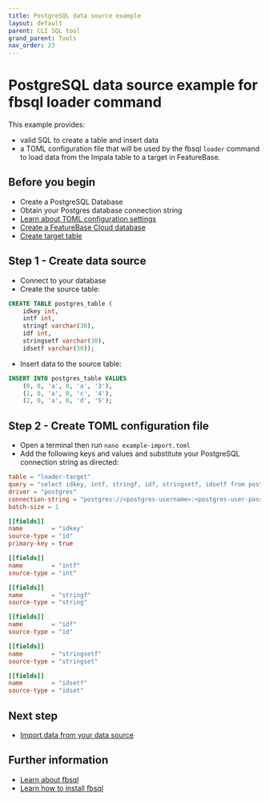 ```yaml
---
title: PostgreSQL data source example
layout: default
parent: CLI SQL tool
grand_parent: Tools
nav_order: 23
---
```


# PostgreSQL data source example for fbsql loader command

This example provides:
* valid SQL to create a table and insert data
* a TOML configuration file that will be used by the fbsql `loader` command to load data from the Impala table to a target in FeatureBase.

## Before you begin

* Create a PostgreSQL Database
* Obtain your Postgres database connection string
* [Learn about TOML configuration settings](/docs/tools/fbsql/fbsql-loader-command)
* [Create a FeatureBase Cloud database](/docs/cloud/cloud-databases/cloud-db-manage)
* [Create target table](/docs/sql-guide/examples/sql-eg-table/sql-eg-table-create-impala-postgres)

## Step 1 - Create data source

* Connect to your database
* Create the source table:

```sql
CREATE TABLE postgres_table (
    idkey int,
    intf int,
    stringf varchar(30),
    idf int,
    stringsetf varchar(30),
    idsetf varchar(30));
```

* Insert data to the source table:

```sql
INSERT INTO postgres_table VALUES
	(0, 0, 'a', 0, 'a', '3'),
	(1, 0, 'a', 0, 'c', '4'),
	(2, 0, 'a', 0, 'd', '5');
```

## Step 2 - Create TOML configuration file

* Open a terminal then run `nano example-import.toml`
* Add the following keys and values and substitute your PostgreSQL connection string as directed:

```toml
table = "loader-target"
query = "select idkey, intf, stringf, idf, stringsetf, idsetf from postgres_table;"
driver = "postgres"
connection-string = "postgres://<postgres-username>:<postgres-user-password>@localhost:5432/mydatabase?sslmode=disable"
batch-size = 1

[[fields]]
name		= "idkey"
source-type	= "id"
primary-key	= true

[[fields]]
name		= "intf"
source-type	= "int"

[[fields]]
name		= "stringf"
source-type	= "string"

[[fields]]
name		= "idf"
source-type	= "id"

[[fields]]
name		= "stringsetf"
source-type	= "stringset"

[[fields]]
name		= "idsetf"
source-type	= "idset"
```

## Next step

* [Import data from your data source](/docs/tools/fbsql/fbsql-loader-eg-generic-command.md )

## Further information
* [Learn about fbsql](/docs/tools/fbsql/fbsql-home)
* [Learn how to install fbsql](/docs/tools/fbsql/fbsql-install)
